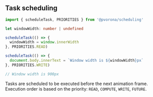 ## Task scheduling

```ts
import { scheduleTask, PRIORITIES } from '@pvorona/scheduling'

let windowWidth: number | undefined

scheduleTask(() => {
  windowWidth = window.innerWidth
}, PRIORITIES.READ)

scheduleTask(() => {
  document.body.innerText = `Window width is ${windowWidth}px`
}, PRIORITIES.WRITE)

// Window width is 900px
```

Tasks are scheduled to be executed before the next animation frame. Execution order is based on the priority: `READ`, `COMPUTE`, `WRITE`, `FUTURE`.